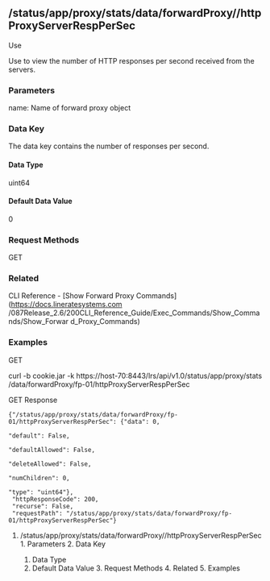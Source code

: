 ## /status/app/proxy/stats/data/forwardProxy/<name>/httpProxyServerRespPerSec

Use

Use to view the number of HTTP responses per second received from the servers.

### Parameters

name: Name of forward proxy object

### Data Key

The data key contains the number of responses per second.

#### Data Type

uint64

#### Default Data Value

0

### Request Methods

GET

### Related

CLI Reference - [Show Forward Proxy Commands](https://docs.lineratesystems.com
/087Release_2.6/200CLI_Reference_Guide/Exec_Commands/Show_Commands/Show_Forwar
d_Proxy_Commands)

### Examples

GET

curl -b cookie.jar -k https://host-70:8443/lrs/api/v1.0/status/app/proxy/stats
/data/forwardProxy/fp-01/httpProxyServerRespPerSec

GET Response

    
    {"/status/app/proxy/stats/data/forwardProxy/fp-01/httpProxyServerRespPerSec": {"data": 0,
                                                                                    "default": False,
                                                                                    "defaultAllowed": False,
                                                                                    "deleteAllowed": False,
                                                                                    "numChildren": 0,
                                                                                    "type": "uint64"},
     "httpResponseCode": 200,
     "recurse": False,
     "requestPath": "/status/app/proxy/stats/data/forwardProxy/fp-01/httpProxyServerRespPerSec"}
    

  1. /status/app/proxy/stats/data/forwardProxy/<name>/httpProxyServerRespPerSec
    1. Parameters
    2. Data Key
      1. Data Type
      2. Default Data Value
    3. Request Methods
    4. Related
    5. Examples

